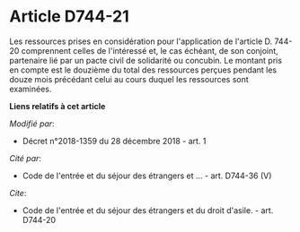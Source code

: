 # Article D744-21

Les ressources prises en considération pour l'application de l'article D. 744-20 comprennent celles de l'intéressé et, le cas
échéant, de son conjoint, partenaire lié par un pacte civil de solidarité ou concubin. Le montant pris en compte est le
douzième du total des ressources perçues pendant les douze mois précédant celui au cours duquel les ressources sont
examinées.

**Liens relatifs à cet article**

_Modifié par_:

  - Décret n°2018-1359 du 28 décembre 2018 - art. 1

_Cité par_:

  - Code de l'entrée et du séjour des étrangers et ... - art. D744-36 (V)

_Cite_:

  - Code de l'entrée et du séjour des étrangers et du droit d'asile. - art. D744-20
